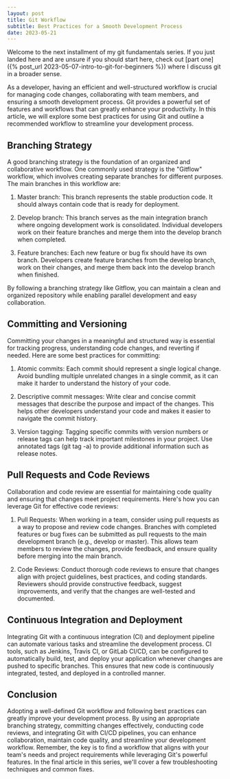```yaml
---
layout: post
title: Git Workflow
subtitle: Best Practices for a Smooth Development Process
date: 2023-05-21
---
```

Welcome to the next installment of my git fundamentals series. If you just landed here and are unsure if you should start here, check out [part one]({% post_url 2023-05-07-intro-to-git-for-beginners %}) where I discuss git in a broader sense.

As a developer, having an efficient and well-structured workflow is crucial for managing code changes, collaborating with team members, and ensuring a smooth development process. Git provides a powerful set of features and workflows that can greatly enhance your productivity. In this article, we will explore some best practices for using Git and outline a recommended workflow to streamline your development process.

## Branching Strategy

A good branching strategy is the foundation of an organized and collaborative workflow. One commonly used strategy is the "Gitflow" workflow, which involves creating separate branches for different purposes. The main branches in this workflow are:

1. Master branch: This branch represents the stable production code. It should always contain code that is ready for deployment.

1. Develop branch: This branch serves as the main integration branch where ongoing development work is consolidated. Individual developers work on their feature branches and merge them into the develop branch when completed.

1. Feature branches: Each new feature or bug fix should have its own branch. Developers create feature branches from the develop branch, work on their changes, and merge them back into the develop branch when finished.

By following a branching strategy like Gitflow, you can maintain a clean and organized repository while enabling parallel development and easy collaboration.

## Committing and Versioning

Committing your changes in a meaningful and structured way is essential for tracking progress, understanding code changes, and reverting if needed. Here are some best practices for committing:

1. Atomic commits: Each commit should represent a single logical change. Avoid bundling multiple unrelated changes in a single commit, as it can make it harder to understand the history of your code.

1. Descriptive commit messages: Write clear and concise commit messages that describe the purpose and impact of the changes. This helps other developers understand your code and makes it easier to navigate the commit history.

1. Version tagging: Tagging specific commits with version numbers or release tags can help track important milestones in your project. Use annotated tags (git tag -a) to provide additional information such as release notes.

## Pull Requests and Code Reviews

Collaboration and code review are essential for maintaining code quality and ensuring that changes meet project requirements. Here's how you can leverage Git for effective code reviews:

1. Pull Requests: When working in a team, consider using pull requests as a way to propose and review code changes. Branches with completed features or bug fixes can be submitted as pull requests to the main development branch (e.g., develop or master). This allows team members to review the changes, provide feedback, and ensure quality before merging into the main branch.

1. Code Reviews: Conduct thorough code reviews to ensure that changes align with project guidelines, best practices, and coding standards. Reviewers should provide constructive feedback, suggest improvements, and verify that the changes are well-tested and documented.

## Continuous Integration and Deployment

Integrating Git with a continuous integration (CI) and deployment pipeline can automate various tasks and streamline the development process. CI tools, such as Jenkins, Travis CI, or GitLab CI/CD, can be configured to automatically build, test, and deploy your application whenever changes are pushed to specific branches. This ensures that new code is continuously integrated, tested, and deployed in a controlled manner.

## Conclusion

Adopting a well-defined Git workflow and following best practices can greatly improve your development process. By using an appropriate branching strategy, committing changes effectively, conducting code reviews, and integrating Git with CI/CD pipelines, you can enhance collaboration, maintain code quality, and streamline your development workflow. Remember, the key is to find a workflow that aligns with your team's needs and project requirements while leveraging Git's powerful features. In the final article in this series, we'll cover a few troubleshooting techniques and common fixes.
